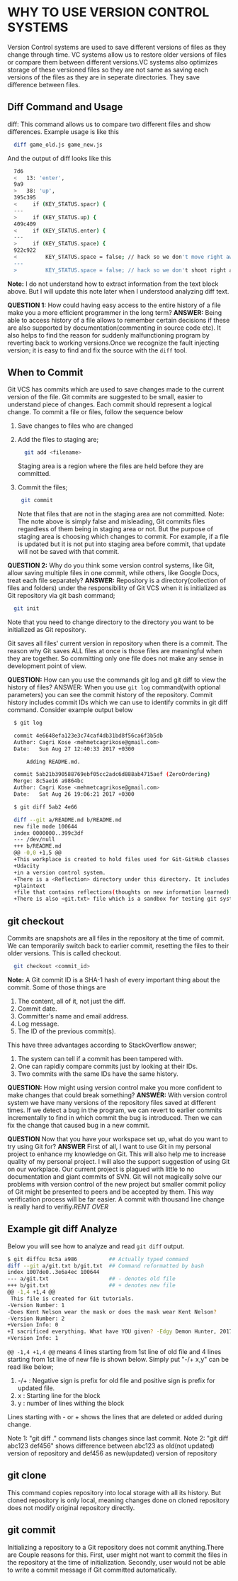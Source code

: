 # WHY TO USE VERSION CONTROL SYSTEMS

Version Control systems are used to save different versions of files as they 
change through time. VC systems allow us to restore older versions of files
or compare them between different versions.VC systems also optimizes storage
of these versioned files so they are not same as saving each versions of the 
files as they are in seperate directories. They save difference between 
files.

## Diff Command and Usage
  diff: This command allows us to compare two different files and show 
  differences. Example usage is like this

```bash
  diff game_old.js game_new.js
```

And the output of diff looks like this

```bash
  7d6
  <   13: 'enter',
  9a9
  >   38: 'up',
  395c395
  <     if (KEY_STATUS.spacr) {
  ---
  >     if (KEY_STATUS.up) {
  409c409
  <     if (KEY_STATUS.enter) {
  ---
  >     if (KEY_STATUS.space) {
  922c922
  <         KEY_STATUS.space = false; // hack so we don't move right away
  ---
  >         KEY_STATUS.space = false; // hack so we don't shoot right away
```

**Note:** I do not understand how to extract information from the text block
above.  But I will update this note later when I understood analyzing diff
text.

**QUESTION 1:**
How could having easy access to the entire history of a file make you 
a more efficient programmer in the long term?
**ANSWER:**
Being able to access history of a file allows to remember certain decisions
if these are also supported by documentation(commenting in source code etc).
It also helps to find the reason for suddenly malfunctioning program by 
reverting back to working versions.Once we recognize the fault injecting 
version; it is easy to find and fix the source with the `diff` tool.

## When to Commit
Git VCS has commits which are used to save changes made to the current version
of the file. Git commits are suggested to be small, easier to understand piece 
of changes. Each commit should represent a logical change.
To commit a file or files, follow the sequence below
  1. Save changes to files who are changed
  2. Add the files to staging are;

     ```bash
       git add <filename>
     ```

     Staging area is a region where the files are held before they are 
    committed.
  3. Commit the files;

      ```bash
       git commit
     ```

     Note that files that are not in the staging area are not committed.
     Note: The note above is simply false and misleading, Git commits files
     regardless of them being in staging area or not. But the purpose of 
     staging area is choosing which changes to commit. For example, if a file
     is updated but it is not put into staging area before commit, that update 
     will not be saved with that commit.

**QUESTION 2:**
Why do you think some version control systems, like Git, allow saving multiple
files in one commit, while others, like Google Docs, treat each file 
separately?
**ANSWER:**
Repository is a directory(collection of files and folders) under the 
responsibility of Git VCS when it is initialized as Git repository 
via git bash command;
  
  ```bash
    git init
  ```

Note that you need to change directory to the directory you want to be 
initialized as Git repository.

Git saves all files' current version in repository when there is a commit. The
reason why Git saves ALL files at once is those files are meaningful when
they are together. So committing only one file does not make any sense in
development point of view.

**QUESTION:**
How can you use the commands git log and git diff to view the history of files?
ANSWER:
When you use `git log` command(with optional parameters) you can see the commit
history of the repository. Commit history includes commit IDs which we can use
to identify commits in git diff command. Consider example output below

```bash
  $ git log

  commit 4e6648efa123e3c74caf4db31bd8f56ca6f3b5db
  Author: Cagri Kose <mehmetcagrikose@gmail.com>
  Date:   Sun Aug 27 12:40:33 2017 +0300

      Adding README.md.

  commit 5ab21b390588769ebf05cc2adc6d888ab4715aef (ZeroOrdering)
  Merge: 8c5ae16 a9864bc
  Author: Cagri Kose <mehmetcagrikose@gmail.com>
  Date:   Sat Aug 26 19:06:21 2017 +0300

  $ git diff 5ab2 4e66

  diff --git a/README.md b/README.md
  new file mode 100644
  index 0000000..399c3df
  --- /dev/null
  +++ b/README.md
  @@ -0,0 +1,5 @@
  +This workplace is created to hold files used for Git-GitHub classes of 
  +Udacity
  +in a version control system.
  +There is a <Reflection> directory under this directory. It includes a 
  +plaintext
  +file that contains reflections(thoughts on new information learned)
  +There is also <git.txt> file which is a sandbox for testing git system
```

## git checkout

Commits are snapshots are all files in the repository at the time of commit.
We can temporarily switch back to earlier commit, resetting the files to 
their older versions. This is called checkout.

```bash
  git checkout <commit_id>
```

**Note:** A Git commit ID is a SHA-1 hash of every important thing about the 
commit. Some of those things are
  1. The content, all of it, not just the diff.
  2. Commit date.
  3. Committer's name and email address.
  4. Log message.
  5. The ID of the previous commit(s).

This have three advantages according to StackOverflow answer;
  1. The system can tell if a commit has been tampered with.
  2. One can rapidly compare commits just by looking at their IDs.
  3. Two commits with the same IDs have the same history.

**QUESTION:**
How might using version control make you more confident to make changes that
could break something?
**ANSWER:**
With version control system we have many versions of the repository files saved
at different times. If we detect a bug in the program, we can revert to earlier 
commits incrementally to find in which commit the bug is introduced. Then we 
can fix the change that caused bug in a new commit.

**QUESTION**
Now that you have your workspace set up, what do you want to try using Git for?
**ANSWER**
First of all, I want to use Git in my personal project to enhance my knowledge
on Git. This will also help me to increase quality of my personal project. I 
will also the support suggestion of using Git on our workplace. Our current 
project is plagued with little to no documentation and giant commits of SVN.
Git will not magically solve our problems with version control of the new 
project but smaller commit policy of Git might be presented to peers and be
accepted by them. This way verification process will be far easier. A commit 
with thousand line change is really hard to verifiy.*RENT OVER*

## Example git diff Analyze

Below you will see how to analyze and read `git diff` output.

```bash
$ git diffcu 8c5a a986          ## Actually typed command
diff --git a/git.txt b/git.txt  ## Command reformatted by bash
index 1007de0..3e6a4ec 100644   
--- a/git.txt                   ## - denotes old file
+++ b/git.txt                   ## + denotes new file
@@ -1,4 +1,4 @@            
 This file is created for Git tutorials.
-Version Number: 1
-Does Kent Nelson wear the mask or does the mask wear Kent Nelson?
-Version Number: 2
+Version Info: 0
+I sacrificed everything. What have YOU given? -Edgy Demon Hunter, 2017
+Version Info: 1
```

`@@ -1,4 +1,4 @@` means 4 lines starting from 1st line of old file and 4 lines 
starting from 1st line of new file is shown below. Simply put "-/+ x,y" can be 
read like below;
  1. -/+ : Negative sign is prefix for old file and positive sign is prefix for
           updated file.
  2. x   : Starting line for the block
  3. y   : number of lines withing the block

Lines starting with - or + shows the lines that are deleted or added during 
change.

Note 1: "git diff ." command lists changes since last commit.
Note 2: "git diff abc123 def456" shows difference between abc123 as 
         old(not updated) version of repository and def456 as new(updated) 
	 version of repository

## git clone
This command copies repository into local storage with all its history.
But cloned repository is only local, meaning changes done on cloned repository
does not modify original repository directly.

## git commit
Initializing a repository to a Git repository does not commit anything.There 
are Couple reasons for this. First, user might not want to commit the files
in the repository at the time of initialization. Secondly, user would not be 
able to write a commit message if Git committed automatically.

